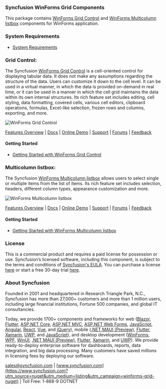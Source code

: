 ### Syncfusion WinForms Grid Components
This package contains [WinForms Grid Control](https://www.syncfusion.com/winforms-ui-controls/excel-like-grid?utm_source=nuget&utm_medium=listing&utm_campaign=winforms-grid-nuget) and [WinForms Multicolumn listbox](https://www.syncfusion.com/winforms-ui-controls/multicolumn-listbox?utm_source=nuget&utm_medium=listing&utm_campaign=winforms-grid-nuget) components for WinForms application.

### System Requirements

* [System Requirements](https://help.syncfusion.com/windowsforms/installation/system-requirements?utm_source=nuget&utm_medium=listing&utm_campaign=winforms-grid-nuget)

### Grid Control:

The Syncfusion [WinForms Grid Control](https://www.syncfusion.com/winforms-ui-controls/excel-like-grid?utm_source=nuget&utm_medium=listing&utm_campaign=winforms-grid-nuget) is a cell-oriented control for displaying tabular data. It does not make any assumptions regarding the structure of the data. Users can customize it down to the cell level. It can be used in a virtual manner, in which the data is provided on-demand in real time, or it can be used in a manner in which the cell grid maintains the data within its own internal structures. Its rich feature set includes editing, cell styling, data formatting, covered cells, various cell editors, clipboard operations, formulas, Excel-like selection, frozen rows and columns, exporting, and more.

![WinForms Grid Control](https://cdn.syncfusion.com/nuget-readme/winforms/winforms-gridcontrol.png)

[Features Overview](https://www.syncfusion.com/winforms-ui-controls/excel-like-grid?utm_source=nuget&utm_medium=listing&utm_campaign=winforms-grid-nuget) | [Docs](https://help.syncfusion.com/windowsforms/grid-control/getting-started?utm_source=nuget&utm_medium=listing&utm_campaign=winforms-grid-nuget) | [Online Demo](https://github.com/syncfusion/winforms-demos?utm_source=nuget&utm_medium=listing&utm_campaign=winforms-grid-nuget) | [Support](https://www.syncfusion.com/support/directtrac/incidents/newincident?utm_source=nuget&utm_medium=listing&utm_campaign=winforms-grid-nuget) | [Forums](https://www.syncfusion.com/forums/windowsforms?utm_source=nuget&utm_medium=listing&utm_campaign=winforms-grid-nuget) | [Feedback](https://www.syncfusion.com/feedback/winforms?utm_source=nuget&utm_medium=listing&utm_campaign=winforms-grid-nuget)

#### Getting Started

* [Getting Started with WinForms Grid Control](https://help.syncfusion.com/windowsforms/grid-control/getting-started?utm_source=nuget&utm_medium=listing&utm_campaign=winforms-grid-nuget)

### Multicolumn listbox:

The Syncfusion [WinForms Multicolumn listbox](https://www.syncfusion.com/winforms-ui-controls/multicolumn-listbox?utm_source=nuget&utm_medium=listing&utm_campaign=winforms-grid-nuget) allows users to select single or multiple items from the list of items. Its rich feature set includes selection, headers, different column types, appearance customization and more.

![WinForms Multicolumn listbox](https://cdn.syncfusion.com/nuget-readme/winforms/winforms-gridcontrol.png)

[Features Overview](https://www.syncfusion.com/winforms-ui-controls/multicolumn-listbox?utm_source=nuget&utm_medium=listing&utm_campaign=winforms-grid-nuget) | [Docs](https://help.syncfusion.com/windowsforms/multicolumn-listbox/getting-started?utm_source=nuget&utm_medium=listing&utm_campaign=winforms-grid-nuget) | [Online Demo](https://github.com/syncfusion/winforms-demos?utm_source=nuget&utm_medium=listing&utm_campaign=winforms-grid-nuget) | [Support](https://www.syncfusion.com/support/directtrac/incidents/newincident?utm_source=nuget&utm_medium=listing&utm_campaign=winforms-grid-nuget) | [Forums](https://www.syncfusion.com/forums/windowsforms?utm_source=nuget&utm_medium=listing&utm_campaign=winforms-grid-nuget) | [Feedback](https://www.syncfusion.com/feedback/winforms?utm_source=nuget&utm_medium=listing&utm_campaign=winforms-grid-nuget)

#### Getting Started

* [Getting Started with WinForms Multicolumn listbox](https://help.syncfusion.com/windowsforms/multicolumn-listbox/getting-started?utm_source=nuget&utm_medium=listing&utm_campaign=winforms-grid-nuget)

### License

This is a commercial product and requires a paid license for possession or use. Syncfusion’s licensed software, including this component, is subject to the terms and conditions of [Syncfusion's EULA](https://www.syncfusion.com/eula/es/?utm_source=nuget&utm_medium=listing&utm_campaign=winforms-grid-nuget). You can purchase a license [here](https://www.syncfusion.com/sales/products?utm_source=nuget&utm_medium=listing&utm_campaign=winforms-grid-nuget) or start a free 30-day trial [here](https://www.syncfusion.com/account/manage-trials/start-trials?utm_source=nuget&utm_medium=listing&utm_campaign=winforms-grid-nuget).

### About Syncfusion

Founded in 2001 and headquartered in Research Triangle Park, N.C., Syncfusion has more than 27,000+ customers and more than 1 million users, including large financial institutions, Fortune 500 companies, and global IT consultancies.
 
Today, we provide 1700+ components and frameworks for web ([Blazor](https://www.syncfusion.com/blazor-components?utm_source=nuget&utm_medium=listing&utm_campaign=winforms-grid-nuget), [Flutter](https://www.syncfusion.com/flutter-widgets?utm_source=nuget&utm_medium=listing&utm_campaign=winforms-grid-nuget), [ASP.NET Core](https://www.syncfusion.com/aspnet-core-ui-controls?utm_source=nuget&utm_medium=listing&utm_campaign=winforms-grid-nuget), [ASP.NET MVC](https://www.syncfusion.com/aspnet-mvc-ui-controls?utm_source=nuget&utm_medium=listing&utm_campaign=winforms-grid-nuget), [ASP.NET Web Forms](https://www.syncfusion.com/jquery/aspnet-webforms-ui-controls?utm_source=nuget&utm_medium=listing&utm_campaign=winforms-grid-nuget), [JavaScript](https://www.syncfusion.com/javascript-ui-controls?utm_source=nuget&utm_medium=listing&utm_campaign=winforms-grid-nuget), [Angular](https://www.syncfusion.com/angular-ui-components?utm_source=nuget&utm_medium=listing&utm_campaign=winforms-grid-nuget), [React](https://www.syncfusion.com/react-ui-components?utm_source=nuget&utm_medium=listing&utm_campaign=winforms-grid-nuget), [Vue](https://www.syncfusion.com/vue-ui-components?utm_source=nuget&utm_medium=listing&utm_campaign=winforms-grid-nuget), and [jQuery](https://www.syncfusion.com/jquery-ui-widgets?utm_source=nuget&utm_medium=listing&utm_campaign=winforms-grid-nuget)), mobile ([.NET MAUI (Preview)](https://www.syncfusion.com/maui-controls?utm_source=nuget&utm_medium=listing&utm_campaign=winforms-grid-nuget), [Flutter](https://www.syncfusion.com/flutter-widgets?utm_source=nuget&utm_medium=listing&utm_campaign=winforms-grid-nuget), [Xamarin](https://www.syncfusion.com/xamarin-ui-controls?utm_source=nuget&utm_medium=listing&utm_campaign=winforms-grid-nuget), [UWP](https://www.syncfusion.com/uwp-ui-controls?utm_source=nuget&utm_medium=listing&utm_campaign=winforms-grid-nuget), and [JavaScript](https://www.syncfusion.com/javascript-ui-controls?utm_source=nuget&utm_medium=listing&utm_campaign=winforms-grid-nuget)), and desktop development ([WinForms](https://www.syncfusion.com/winforms-ui-controls?utm_source=nuget&utm_medium=listing&utm_campaign=winforms-grid-nuget), [WPF](https://www.syncfusion.com/wpf-controls?utm_source=nuget&utm_medium=listing&utm_campaign=winforms-grid-nuget), [WinUI](https://www.syncfusion.com/winui-controls?utm_source=nuget&utm_medium=listing&utm_campaign=winforms-grid-nuget), [.NET MAUI (Preview)](https://www.syncfusion.com/maui-controls?utm_source=nuget&utm_medium=listing&utm_campaign=winforms-grid-nuget), [Flutter](https://www.syncfusion.com/flutter-widgets?utm_source=nuget&utm_medium=listing&utm_campaign=winforms-grid-nuget), [Xamarin](https://www.syncfusion.com/xamarin-ui-controls?utm_source=nuget&utm_medium=listing&utm_campaign=winforms-grid-nuget), and [UWP](https://www.syncfusion.com/uwp-ui-controls?utm_source=nuget&utm_medium=listing&utm_campaign=winforms-grid-nuget)). We provide ready-to-deploy enterprise software for dashboards, reports, data integration, and big data processing. Many customers have saved millions in licensing fees by deploying our software.

[sales@syncfusion.com](mailto:sales@syncfusion.com?Subject=Syncfusion%20WinForms%20Grid-%20NuGet) | [www.syncfusion.com](https://www.syncfusion.com?utm_source=nuget&utm_medium=listing&utm_campaign=winforms-grid-nuget) | Toll Free: 1-888-9 DOTNET



